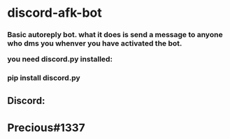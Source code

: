 # discord-afk-bot
<h3>Basic autoreply bot. what it does is send a message to anyone who dms you
whenver you have activated the bot. 

you need discord.py installed:</h3>
<h3>pip install discord.py</h3>

<h2>Discord:<h/h2>
  <h3>Precious#1337</h3>
